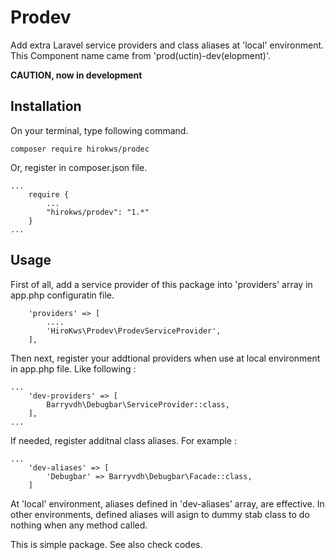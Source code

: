 # Prodev

Add extra Laravel service providers and class aliases at 'local' environment.
This Component name came from 'prod(uctin)-dev(elopment)'.

__CAUTION, now in development__

## Installation

On your terminal, type following command.

~~~
composer require hirokws/prodec
~~~

Or, register in composer.json file.

~~~
...
    require {
        ...
        "hirokws/prodev": "1.*"
    }
...
~~~

## Usage

First of all, add a service provider of this package into 'providers' array in app.php configuratin file.

~~~
    'providers' => [
        ....
        'HiroKws\Prodev\ProdevServiceProvider',
    ],
~~~

Then next, register your addtional providers when use at local environment in app.php file. Like following :

~~~
...
    'dev-providers' => [
        Barryvdh\Debugbar\ServiceProvider::class,
    ],
...
~~~

If needed, register additnal class aliases. For example :

~~~
...
    'dev-aliases' => [
        'Debugbar' => Barryvdh\Debugbar\Facade::class,
    ]
~~~

At 'local' environment, aliases defined in 'dev-aliases' array, are effective.
In other environments, defined aliases will asign to dummy stab class to do nothing when any method called.

This is simple package. See also check codes.
